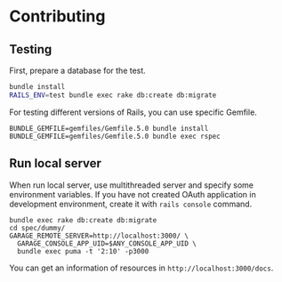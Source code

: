 # Contributing

## Testing

First, prepare a database for the test.

```sh
bundle install
RAILS_ENV=test bundle exec rake db:create db:migrate
```

For testing different versions of Rails, you can use specific Gemfile.

```
BUNDLE_GEMFILE=gemfiles/Gemfile.5.0 bundle install
BUNDLE_GEMFILE=gemfiles/Gemfile.5.0 bundle exec rspec
```

## Run local server

When run local server, use multithreaded server and specify some environment variables.
If you have not created OAuth application in development environment, create it with
`rails console` command.

```
bundle exec rake db:create db:migrate
cd spec/dummy/
GARAGE_REMOTE_SERVER=http://localhost:3000/ \
  GARAGE_CONSOLE_APP_UID=$ANY_CONSOLE_APP_UID \
  bundle exec puma -t '2:10' -p3000
```

You can get an information of resources in `http://localhost:3000/docs`.

